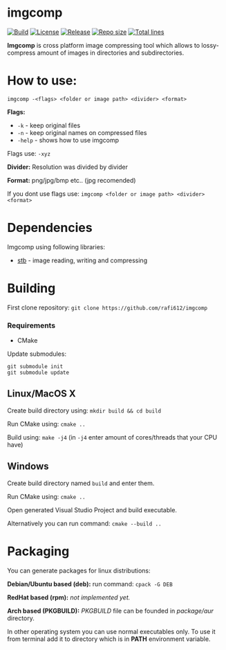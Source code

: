 # imgcomp
[Build]: https://img.shields.io/github/workflow/status/rafi612/imgcomp/CMake/main
[License]: https://img.shields.io/github/license/rafi612/imgcomp
[Release]: https://img.shields.io/github/v/release/rafi612/imgcomp
[Repo size]: https://img.shields.io/github/repo-size/rafi612/imgcomp
[Total lines]: https://img.shields.io/tokei/lines/github/rafi612/imgcomp

[![Build]](https://github.com/rafi612/imgcomp/actions/workflows/build.yml)
[![License]](https://github.com/rafi612/imgcomp/blob/main/LICENSE)
[![Release]](https://github.com/rafi612/imgcomp/releases/)
[![Repo size]](https://github.com/rafi612/imgcomp)
[![Total lines]](https://github.com/rafi612/imgcomp)

**Imgcomp** is cross platform image compressing tool which allows to lossy-compress amount of images in directories and subdirectories.

# How to use:
`imgcomp -<flags> <folder or image path> <divider> <format>`

**Flags:** 
- `-k` - keep original files
- `-n` - keep original names on compressed files
- `-help` - shows how to use imgcomp

Flags use: `-xyz`

**Divider:** Resolution was divided by divider

**Format:** png/jpg/bmp etc.. (jpg recomended)

If you dont use flags use: `imgcomp <folder or image path> <divider> <format>`

# Dependencies

Imgcomp using following libraries:
- [stb](https://github.com/nothings/stb) - image reading, writing and compressing

# Building

First clone repository: `git clone https://github.com/rafi612/imgcomp`

### Requirements
- CMake

Update submodules:

```
git submodule init
git submodule update
```
## Linux/MacOS X

Create build directory using: `mkdir build && cd build`

Run CMake using: `cmake ..`

Build using: `make -j4` (in `-j4` enter amount of cores/threads that your CPU have)

## Windows

Create build directory named `build` and enter them.

Run CMake using: `cmake ..`

Open generated Visual Studio Project and build executable.

Alternatively you can run command: `cmake --build ..`

# Packaging

You can generate packages for linux distributions:

**Debian/Ubuntu based (deb):**
run command: `cpack -G DEB`

**RedHat based (rpm):**
*not implemented yet.*

**Arch based (PKGBUILD):**
*PKGBUILD* file can be founded in *package/aur* directory.


In other operating system you can use normal executables only. To use it from terminal add it to directory which is in **PATH** environment variable.
